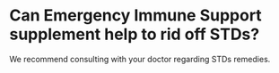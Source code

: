 # Can Emergency Immune Support supplement help to rid off STDs?

We recommend consulting with your doctor regarding STDs remedies.